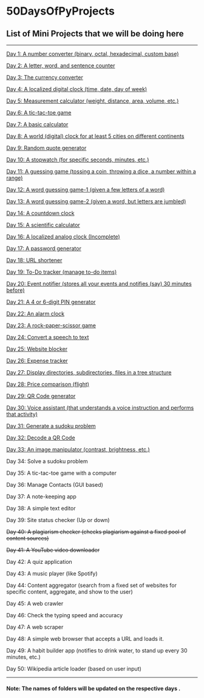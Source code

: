 # **50DaysOfPyProjects**

## List of Mini Projects that we will be doing here

---

[Day 1: A number converter (binary, octal, hexadecimal, custom base)](https://github.com/Sanjaych4/50DaysOfPyProjects/tree/main/Day%201%20Number%20Converter)

[Day 2: A letter, word, and sentence counter](https://github.com/Sanjaych4/50DaysOfPyProjects/tree/main/Day%202%20Counter)

[Day 3: The currency converter](https://github.com/Sanjaych4/50DaysOfPyProjects/tree/main/Day%203%20Currency%20Converter)

[Day 4: A localized digital clock (time, date, day of week)](https://github.com/Sanjaych4/50DaysOfPyProjects/tree/main/Day%204%20Local%20Time)

[Day 5: Measurement calculator (weight, distance, area, volume, etc.)](https://github.com/Sanjaych4/50DaysOfPyProjects/tree/main/Day%205%20Measurement%20Calculator)

[Day 6: A tic-tac-toe game](https://github.com/Sanjaych4/50DaysOfPyProjects/tree/main/Day%206%20Tic%20tac%20toe)

[Day 7: A basic calculator](https://github.com/Sanjaych4/50DaysOfPyProjects/tree/main/Day%207%20Basic%20Calculator)

[Day 8: A world (digital) clock for at least 5 cities on different continents](https://github.com/Sanjaych4/50DaysOfPyProjects/tree/main/Day%208%20Digital%20Clock)

[Day 9: Random quote generator](https://github.com/Sanjaych4/50DaysOfPyProjects/tree/main/Day%209%20Random%20Quote%20Generator)

[Day 10: A stopwatch (for specific seconds, minutes, etc.)](https://github.com/Sanjaych4/50DaysOfPyProjects/tree/main/Day10%20Stopwatch)

[Day 11: A guessing game (tossing a coin, throwing a dice, a number within a range)](https://github.com/Sanjaych4/50DaysOfPyProjects/tree/main/Day11%20Guessing%20game)

[Day 12: A word guessing game-1 (given a few letters of a word)](https://github.com/Sanjaych4/50DaysOfPyProjects/tree/main/Day12%20Word%20Guessing%20Game)

[Day 13: A word guessing game-2 (given a word, but letters are jumbled)](https://github.com/Sanjaych4/50DaysOfPyProjects/tree/main/Day13%20Jumbled%20Word%20Guessing%20Game)

[Day 14: A countdown clock](https://github.com/Sanjaych4/50DaysOfPyProjects/tree/main/Day14%20Coundown%20TImer)

[Day 15: A scientific calculator](https://github.com/Sanjaych4/50DaysOfPyProjects/tree/main/Day15%20Scientific%20Calculator)

[Day 16: A localized analog clock (Incomplete) ](https://github.com/Sanjaych4/50DaysOfPyProjects/tree/main/Day16%20%20A%20Localized%20Analog%20Clock)

[Day 17: A password generator](https://github.com/Sanjaych4/50DaysOfPyProjects/tree/main/Day17%20Password%20Generator)

[Day 18: URL shortener](https://github.com/Sanjaych4/50DaysOfPyProjects/tree/main/Day18%20URL%20Shortner)

[Day 19: To-Do tracker (manage to-do items)](https://github.com/Sanjaych4/50DaysOfPyProjects/tree/main/Day19%20ToDo%20Tracker)

[Day 20: Event notifier (stores all your events and notifies (say) 30 minutes before)](https://github.com/Sanjaych4/50DaysOfPyProjects/tree/main/Day20%20Event%20Notifier)

[Day 21: A 4 or 6-digit PIN generator](https://github.com/Sanjaych4/50DaysOfPyProjects/tree/main/Day21%20Pin%20Generator)

[Day 22: An alarm clock](https://github.com/Sanjaych4/50DaysOfPyProjects/tree/main/Day22%20Alarm%20Clock)

[Day 23: A rock-paper-scissor game](https://github.com/Sanjaych4/50DaysOfPyProjects/tree/main/Day23%20Rock%20Paper%20Scissor)

[Day 24: Convert a speech to text](https://github.com/Sanjaych4/50DaysOfPyProjects/tree/main/Day24%20Speech%20to%20text)

[Day 25: Website blocker](https://github.com/Sanjaych4/50DaysOfPyProjects/tree/main/Day25%20Website%20Blocker)

[Day 26: Expense tracker](https://github.com/Sanjaych4/50DaysOfPyProjects/tree/main/Day26%20Expense%20Tracker)

[Day 27: Display directories, subdirectories, files in a tree structure](https://github.com/Sanjaych4/50DaysOfPyProjects/tree/main/Day27%20Directory%20Structure)

[Day 28: Price comparison (flight)](https://github.com/Sanjaych4/50DaysOfPyProjects/tree/main/Day28%20Price%20Comparision)

[Day 29: QR Code generator](https://github.com/Sanjaych4/50DaysOfPyProjects/tree/main/Day29%20QR%20code%20generator)

[Day 30: Voice assistant (that understands a voice instruction and performs that activity)](https://github.com/Sanjaych4/50DaysOfPyProjects/tree/main/Day30%20Voice%20assistant)

[Day 31: Generate a sudoku problem](https://github.com/Sanjaych4/50DaysOfPyProjects/tree/main/Day31%20Sudoku%20problem)

[Day 32: Decode a QR Code](https://github.com/Sanjaych4/50DaysOfPyProjects/tree/main/Day32%20Decode%20QRcode)

[Day 33: An image manipulator (contrast, brightness, etc.)](https://github.com/Sanjaych4/50DaysOfPyProjects/tree/main/Day33%20Image%20Manipulator)

Day 34: Solve a sudoku problem

Day 35: A tic-tac-toe game with a computer

Day 36: Manage Contacts (GUI based)

Day 37: A note-keeping app

Day 38: A simple text editor

Day 39: Site status checker (Up or down)

~~Day 40: A plagiarism checker (checks plagiarism against a fixed pool of content sources)~~

~~Day 41: A YouTube video downloader~~

Day 42: A quiz application

Day 43: A music player (like Spotify)

Day 44: Content aggregator (search from a fixed set of websites for specific content, aggregate, and show to the user)

Day 45: A web crawler

Day 46: Check the typing speed and accuracy

Day 47: A web scraper

Day 48: A simple web browser that accepts a URL and loads it.

Day 49: A habit builder app (notifies to drink water, to stand up every 30 minutes, etc.)

Day 50: Wikipedia article loader (based on user input)

---

#### **Note: The names of folders will be updated on the respective days .**
